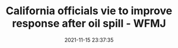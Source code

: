 ---
"title": "California officials vie to improve response after oil spill - WFMJ"
"date": "2021-11-15 23:37:35"
"feed_name": "GOOGLENEWSDRILLING"
"feed_website": "https://news.google.com/search?q=drilling%2Bincident&hl=en-US&gl=US&ceid=US:en"
"feed_rss": "https://news.google.com/rss/search?q=drilling%2Bincident&hl=en-US&gl=US&ceid=US:en"
"link": "https://www.wfmj.com/story/45203382/california-officials-vie-to-improve-response-after-oil-spill"
"source": "{'href': 'https://www.wfmj.com', 'title': 'WFMJ'}"
"file": "_posts/2021-1-1-96c81ae24ff63c44b015e6d48b49c85f32ec4a9d.md"
"accident": "0"
"drilling": "0"
"dead": "0"
"injured": "0"
"arrested": "0"
"place": "unknown place"
"where": "unknown site"
"causes": "unknown"
"place_uri": "unknown place"
---